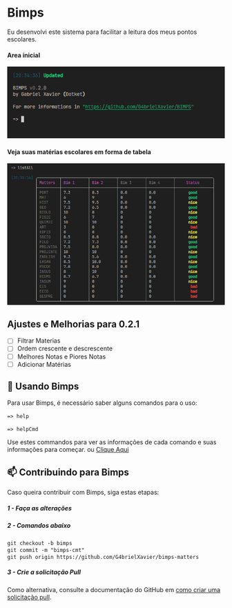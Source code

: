 # Bimps
Eu desenvolvi este sistema para facilitar a leitura dos meus pontos escolares.

#### Area inicial
<img src="Bimps/image-1"></img>

#### Veja suas matérias escolares em forma de tabela
<img src="Bimps/image-2"></img>

## Ajustes e Melhorias para 0.2.1

- [ ] Filtrar Materias
- [ ] Ordem crescente e descrescente
- [ ] Melhores Notas e Piores Notas
- [ ] Adicionar Matérias

## 📖 Usando Bimps

Para usar Bimps, é necessário saber alguns comandos para o uso:

```
=> help
```
```
=> helpCmd
```

Use estes commandos para ver as informações de cada comando e suas informações para começar. ou <a href="">Clique Aqui</a>

## 📫 Contribuindo para Bimps

Caso queira contribuir com Bimps, siga estas etapas:

##### 1 - Faça as alterações
##### 2 - Comandos abaixo
```
git checkout -b bimps
git commit -m "bimps-cmt"
git push origin https://github.com/G4brielXavier/bimps-matters
```
##### 3 - Crie a solicitação Pull

Como alternativa, consulte a documentação do GitHub em [como criar uma solicitação pull](https://help.github.com/en/github/collaborating-with-issues-and-pull-requests/creating-a-pull-request).

